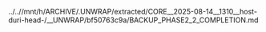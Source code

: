 ../..//mnt/h/ARCHIVE/.UNWRAP/extracted/CORE__2025-08-14__1310__host-duri-head-/__UNWRAP/bf50763c9a/BACKUP_PHASE2_2_COMPLETION.md